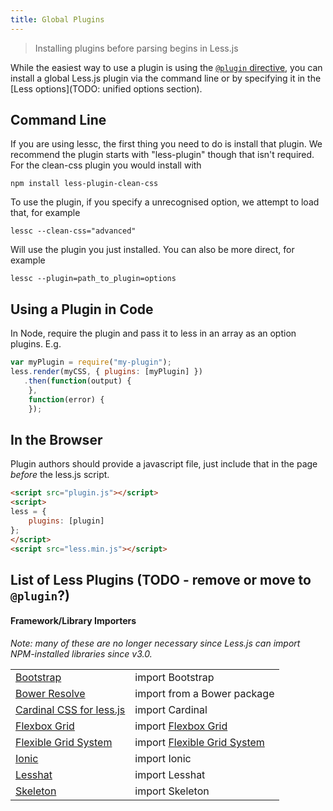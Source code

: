 ```yaml
---
title: Global Plugins
---
```


> Installing plugins before parsing begins in Less.js

While the easiest way to use a plugin is using the [`@plugin` directive](/features/#plugin-directives), you can install a global Less.js plugin via the command line or by specifying it in the [Less options](TODO: unified options section).

Command Line
--------------------------------------

If you are using lessc, the first thing you need to do is install that plugin. We recommend the plugin starts with "less-plugin" though that isn't required. For the clean-css plugin you would install with
```
npm install less-plugin-clean-css
```

To use the plugin, if you specify a unrecognised option, we attempt to load that, for example
```
lessc --clean-css="advanced"
```

Will use the plugin you just installed. You can also be more direct, for example

```
lessc --plugin=path_to_plugin=options
```

Using a Plugin in Code
----------------------

In Node, require the plugin and pass it to less in an array as an option plugins. E.g.

```js
var myPlugin = require("my-plugin");
less.render(myCSS, { plugins: [myPlugin] })
   .then(function(output) {
    },
    function(error) {
    });
```

In the Browser
-------------------

Plugin authors should provide a javascript file, just include that in the page *before* the less.js script.

```html
<script src="plugin.js"></script>
<script>
less = { 
    plugins: [plugin]
};
</script>  
<script src="less.min.js"></script>
```

<!-- TODO: 
  * titles of the wrapped-up libraries/frameworks should be links 
    e.g. Bootstrap -> [Bootstrap](http://getbootstrap.com) etc.
  * invent something to use instead of `import Bla-bla`, `import Blee-bloo`
-->

## List of Less Plugins (TODO - remove or move to `@plugin`?)

#### Framework/Library Importers

<!-- currently false, but rewriting the file importer for less-node -->
_Note: many of these are no longer necessary since Less.js can import NPM-installed libraries since v3.0._

| | |
|---|---|
| [Bootstrap](https://github.com/bassjobsen/less-plugin-bootstrap/) | import Bootstrap
| [Bower Resolve](https://github.com/Mercateo/less-plugin-bower-resolve) | import from a Bower package
| [Cardinal CSS for less.js](https://github.com/bassjobsen/less-plugin-cardinal) | import Cardinal
| [Flexbox Grid](https://github.com/bassjobsen/less-plugin-flexboxgrid)  | import [Flexbox Grid](http://flexboxgrid.com/)
| [Flexible Grid System](https://github.com/bassjobsen/less-plugin-flexiblegs) | import [Flexible Grid System](http://flexible.gs/)
| [Ionic](https://github.com/bassjobsen/less-plugin-ionic) | import Ionic
| [Lesshat](https://github.com/bassjobsen/less-plugin-lesshat/) | import Lesshat
| [Skeleton](https://github.com/bassjobsen/less-plugin-skeleton) | import Skeleton


